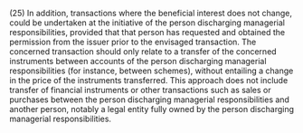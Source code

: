 (25) In addition, transactions where the beneficial interest does not change, could be undertaken at the initiative of the person discharging managerial responsibilities, provided that that person has requested and obtained the permission from the issuer prior to the envisaged transaction. The concerned transaction should only relate to a transfer of the concerned instruments between accounts of the person discharging managerial responsibilities (for instance, between schemes), without entailing a change in the price of the instruments transferred. This approach does not include transfer of financial instruments or other transactions such as sales or purchases between the person discharging managerial responsibilities and another person, notably a legal entity fully owned by the person discharging managerial responsibilities.